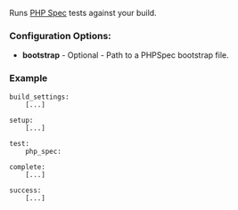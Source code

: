 Runs [PHP Spec](http://www.phpspec.net/) tests against your build.

### Configuration Options:

* **bootstrap** - Optional - Path to a PHPSpec bootstrap file. 

### Example

```
build_settings:
    [...]

setup:
    [...]

test:
    php_spec:

complete:
    [...]

success:
    [...]
```